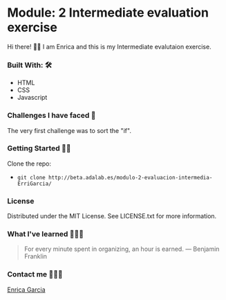 # Module: 2 Intermediate evaluation exercise

Hi there! 👋🏻 I am Enrica and this is my Intermediate evalutaion exercise.

### Built With: 🛠
- HTML
- CSS
- Javascript

### Challenges I have faced 🤖
The very first challenge was to sort the "if".

### Getting Started 💪🏼

Clone the repo:
* `git clone http://beta.adalab.es/modulo-2-evaluacion-intermedia-ErriGarcia/`

### License
Distributed under the MIT License. See LICENSE.txt for more information.

### What I've learned 💁🏻‍♀️
> For every minute spent in organizing, an hour is earned.
> — Benjamin Franklin

### Contact me 👩🏻‍💻
[Enrica Garcia](https://www.linkedin.com/in/enrica-garcia-69541a208/)

